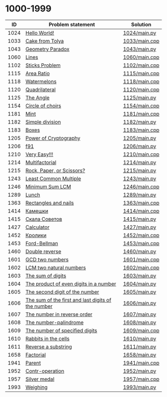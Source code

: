 # 1000-1999


| ID   | Problem statement                                                                              | Solution                       |
|------|------------------------------------------------------------------------------------------------|--------------------------------|
| 1024 | [Hello World!](https://www.e-olymp.com/en/problems/1024)                                       | [1024/main.py](1024/main.py)   |
| 1033 | [Cake from Tolya](https://www.e-olymp.com/en/problems/1033)                                    | [1033/main.cpp](1033/main.cpp) |
| 1043 | [Geometry Paradox](https://www.e-olymp.com/en/problems/1043)                                   | [1043/main.py](1043/main.py)   |
| 1060 | [Lines](https://www.e-olymp.com/en/problems/1060)                                              | [1060/main.cpp](1060/main.cpp) |
| 1102 | [Sticks Problem](https://www.e-olymp.com/en/problems/1102)                                     | [1102/main.cpp](1102/main.cpp) |
| 1115 | [Area Ratio](https://www.e-olymp.com/en/problems/1115)                                         | [1115/main.cpp](1115/main.cpp) |
| 1118 | [Watermelons](https://www.e-olymp.com/en/problems/1118)                                        | [1118/main.cpp](1118/main.cpp) |
| 1120 | [Quadrilateral](https://www.e-olymp.com/en/problems/1120)                                      | [1120/main.cpp](1120/main.cpp) |
| 1125 | [The Angle](https://www.e-olymp.com/en/problems/1125)                                          | [1125/main.py](1125/main.py)   |
| 1154 | [Circle of choirs](https://www.e-olymp.com/en/problems/1154)                                   | [1154/main.cpp](1154/main.cpp) |
| 1181 | [Mint](https://www.e-olymp.com/en/problems/1181)                                               | [1181/main.cpp](1181/main.cpp) |
| 1182 | [Simple division](https://www.e-olymp.com/en/problems/1182)                                    | [1182/main.py](1182/main.py)   |
| 1183 | [Boxes](https://www.e-olymp.com/en/problems/1183)                                              | [1183/main.cpp](1183/main.cpp) |
| 1205 | [Power of Cryptography](https://www.e-olymp.com/en/problems/1205)                              | [1205/main.py](1205/main.py)   |
| 1206 | [f91](https://www.e-olymp.com/en/problems/1206)                                                | [1206/main.py](1206/main.py)   |
| 1210 | [Very Easy!!!](https://www.e-olymp.com/en/problems/1210)                                       | [1210/main.cpp](1210/main.cpp) |
| 1214 | [Multifactorial](https://www.e-olymp.com/en/problems/1214)                                     | [1214/main.py](1214/main.py)   |
| 1215 | [Rock, Paper, or Scissors?](https://www.e-olymp.com/en/problems/1215)                          | [1215/main.py](1215/main.py)   |
| 1243 | [Least Common Multiple](https://www.e-olymp.com/en/problems/1243)                              | [1243/main.py](1243/main.py)   |
| 1246 | [Minimum Sum LCM](https://www.e-olymp.com/en/problems/1246)                                    | [1246/main.cpp](1246/main.cpp) |
| 1289 | [Lunch](https://www.e-olymp.com/en/problems/1289)                                              | [1289/main.py](1289/main.py)   |
| 1363 | [Rectangles and nails](https://www.e-olymp.com/en/problems/1363)                               | [1363/main.cpp](1363/main.cpp) |
| 1414 | [Камешки](https://www.e-olymp.com/en/problems/1414)                                            | [1414/main.cpp](1414/main.cpp) |
| 1415 | [Скала Советов](https://www.e-olymp.com/en/problems/1415)                                      | [1415/main.py](1415/main.py)   |
| 1427 | [Calculator](https://www.e-olymp.com/ru/problems/1427)                                         | [1427/main.py](1427/main.py)   |
| 1452 | [Кролики](https://www.e-olymp.com/en/problems/1452)                                            | [1452/main.cpp](1452/main.cpp) |
| 1453 | [Ford-Bellman](https://www.e-olymp.com/en/problems/1453)                                       | [1453/main.cpp](1453/main.cpp) |
| 1460 | [Double reverse](https://www.e-olymp.com/en/problems/1460)                                     | [1460/main.py](1460/main.py)   |
| 1601 | [GCD two numbers](https://www.e-olymp.com/en/problems/1601)                                    | [1601/main.cpp](1601/main.cpp) |
| 1602 | [LCM two natural numbers](https://www.e-olymp.com/en/problems/1602)                            | [1602/main.cpp](1602/main.cpp) |
| 1603 | [The sum of digits](https://www.e-olymp.com/en/problems/1603)                                  | [1603/main.py](1603/main.py)   |
| 1604 | [The product of even digits in a number](https://www.e-olymp.com/en/problems/1604)             | [1604/main.py](1604/main.py)   |
| 1605 | [The second digit of the number](https://www.e-olymp.com/en/problems/1605)                     | [1605/main.py](1605/main.py)   |
| 1606 | [The sum of the first and last digits of the number](https://www.e-olymp.com/en/problems/1606) | [1606/main.py](1606/main.py)   |
| 1607 | [The number in reverse order](https://www.e-olymp.com/en/problems/1607)                        | [1607/main.py](1607/main.py)   |
| 1608 | [The number-palindrome](https://www.e-olymp.com/en/problems/1608)                              | [1608/main.py](1608/main.py)   |
| 1609 | [The number of specified digits](https://www.e-olymp.com/en/problems/1609)                     | [1609/main.cpp](1609/main.cpp) |
| 1610 | [Rabbits in the cells](https://www.e-olymp.com/en/problems/1610)                               | [1610/main.py](1610/main.py)   |
| 1611 | [Reverse a substring](https://www.e-olymp.com/en/problems/1611)                                | [1611/main.py](1611/main.py)   |
| 1658 | [Factorial](https://www.e-olymp.com/en/problems/1658)                                          | [1658/main.py](1658/main.py)   |
| 1941 | [Parent](https://www.e-olymp.com/en/problems/1941)                                             | [1941/main.cpp](1941/main.cpp) |
| 1952 | [Contr-operation](https://www.e-olymp.com/en/problems/1952)                                    | [1952/main.py](1952/main.py)   |
| 1957 | [Silver medal](https://www.e-olymp.com/en/problems/1957)                                       | [1957/main.cpp](1957/main.cpp) |
| 1993 | [Weighing](https://www.e-olymp.com/en/problems/1993)                                           | [1993/main.py](1993/main.py)   |

